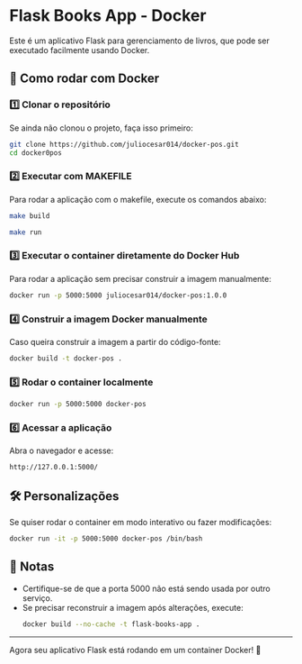 # Flask Books App - Docker

Este é um aplicativo Flask para gerenciamento de livros, que pode ser executado facilmente usando Docker.

## 🚀 Como rodar com Docker

### 1️⃣ **Clonar o repositório**
Se ainda não clonou o projeto, faça isso primeiro:
```sh
git clone https://github.com/juliocesar014/docker-pos.git
cd docker0pos
```


### 2️⃣ **Executar com MAKEFILE**
Para rodar a aplicação com o makefile, execute os comandos abaixo:

```sh
make build
````

```sh
make run
```

### 3️⃣ **Executar o container diretamente do Docker Hub**
Para rodar a aplicação sem precisar construir a imagem manualmente:
```sh
docker run -p 5000:5000 juliocesar014/docker-pos:1.0.0 
```

### 4️⃣ **Construir a imagem Docker manualmente**
Caso queira construir a imagem a partir do código-fonte:
```sh
docker build -t docker-pos .
```

### 5️⃣ **Rodar o container localmente**
```sh
docker run -p 5000:5000 docker-pos
```

### 6️⃣ **Acessar a aplicação**
Abra o navegador e acesse:
```
http://127.0.0.1:5000/
```

## 🛠️ **Personalizações**
Se quiser rodar o container em modo interativo ou fazer modificações:
```sh
docker run -it -p 5000:5000 docker-pos /bin/bash
```

## 📌 **Notas**
- Certifique-se de que a porta 5000 não está sendo usada por outro serviço.
- Se precisar reconstruir a imagem após alterações, execute:
  ```sh
  docker build --no-cache -t flask-books-app .
  ```

---
Agora seu aplicativo Flask está rodando em um container Docker! 🚀
